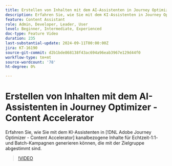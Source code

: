 ```yaml
---
title: Erstellen von Inhalten mit dem AI-Assistenten in Journey Optimizer - Content Accelerator
description: Erfahren Sie, wie Sie mit dem KI-Assistenten in Journey Optimizer - Content Accelerator kanalbasierte Inhalte für Echtzeit-1:1- und Batch-Kampagnen generieren, die mit der Zielgruppe abgestimmt sind.
feature: Content Assistant
role: Admin, Developer, Leader, User
level: Beginner, Intermediate, Experienced
doc-type: Feature Video
duration: 235
last-substantial-update: 2024-09-11T00:00:00Z
jira: KT-16190
source-git-commit: d2b1bde868138f43ac694a96eab3967e129d44f0
workflow-type: tm+mt
source-wordcount: '78'
ht-degree: 0%

---
```



# Erstellen von Inhalten mit dem AI-Assistenten in Journey Optimizer - Content Accelerator

Erfahren Sie, wie Sie mit dem KI-Assistenten in [!DNL Adobe Journey Optimizer - Content Accelerator] kanalbezogene Inhalte für Echtzeit-1:1- und Batch-Kampagnen generieren können, die mit der Zielgruppe abgestimmt sind.

>[!VIDEO](https://video.tv.adobe.com/v/3433552/?learn=on)
